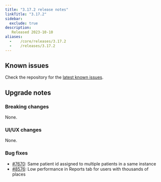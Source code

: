 ```yaml
---
title: "3.17.2 release notes"
linkTitle: "3.17.2"
sidebar:
  exclude: true
description:
   Released 2023-10-10
aliases:
  -    /core/releases/3.17.2
  -    /releases/3.17.2
---
```


## Known issues

Check the repository for the [latest known issues](https://github.com/medic/cht-core/issues?q=is%3Aissue+label%3A%22Affects%3A+3.17.2%22).

## Upgrade notes

### Breaking changes

None.

### UI/UX changes

None.

### Bug fixes

- [#7670](https://github.com/medic/cht-core/issues/7670): Same patient id assigned to multiple patients in a same instance
- [#8576](https://github.com/medic/cht-core/issues/8576): Low performance in Reports tab for users with thousands of places
